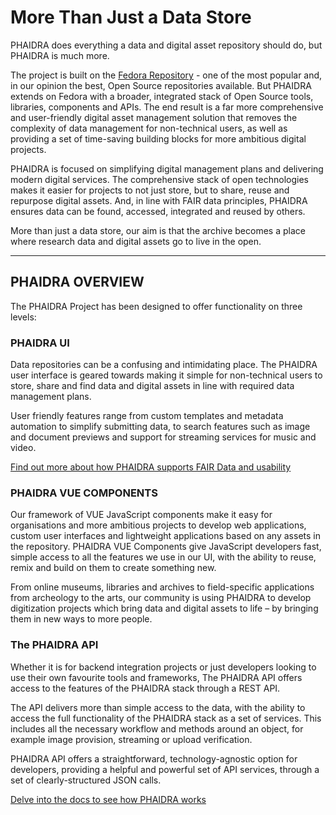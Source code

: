 # More Than Just a Data Store

PHAIDRA does everything a data and digital asset repository should do, but PHAIDRA is much more.

The project is built on the [Fedora Repository](https://fedora.lyrasis.org/) - one of the most popular and, in our opinion the best, Open Source repositories available. But PHAIDRA extends on Fedora with a broader, integrated stack of Open Source tools, libraries, components and APIs. The end result is a far more comprehensive and user-friendly digital asset management solution that removes the complexity of data management for non-technical users, as well as providing a set of time-saving building blocks for more ambitious digital projects.

PHAIDRA is focused on simplifying digital management plans and delivering modern digital services. The comprehensive stack of open technologies makes it easier for projects to not just store, but to share, reuse and repurpose digital assets. And, in line with FAIR data principles, PHAIDRA ensures data can be found, accessed, integrated and reused by others. 

More than just a data store, our aim is that the archive becomes a place where research data and digital assets go to live in the open.


--------------


## PHAIDRA OVERVIEW


The PHAIDRA Project has been designed to offer functionality on three levels:



### PHAIDRA UI  
Data repositories can be a confusing and intimidating place. The PHAIDRA user interface is geared towards making it simple for non-technical users to store, share and find data and digital assets in line with required data management plans. 

User friendly features range from custom templates and metadata automation to simplify submitting data, to search features such as image and document previews and support for streaming services for music and video. 

[Find out more about how PHAIDRA supports FAIR Data and usability](website/docs/fair-data/) 
 


### PHAIDRA VUE COMPONENTS  
Our framework of VUE JavaScript components make it easy for organisations and more ambitious projects to develop web applications, custom user interfaces and lightweight applications based on any assets in the repository. PHAIDRA VUE Components give JavaScript developers fast, simple access to all the features we use in our UI, with the ability to reuse, remix and build on them to create something new.

From online museums, libraries and archives to field-specific applications from archeology to the arts, our community is using PHAIDRA to develop digitization projects which bring data and digital assets to life – by bringing them in new ways to more people. 



### The PHAIDRA API  
Whether it is for backend integration projects or just developers looking to use their own favourite tools and frameworks, The PHAIDRA API offers access to the features of the PHAIDRA stack through a REST API. 

The API delivers more than simple access to the data, with the ability to access the full functionality of the PHAIDRA stack as a set of services. This includes all the necessary workflow and methods around an object, for example image provision, streaming or upload verification. 

PHAIDRA API offers a straightforward, technology-agnostic option for developers, providing a helpful and powerful set of API services, through a set of clearly-structured JSON calls. 

[Delve into the docs to see how PHAIDRA works](website/docs/docs)
